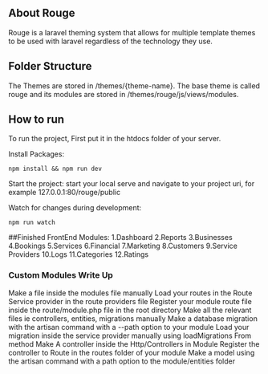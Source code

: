 ## About Rouge

Rouge is a laravel theming system that allows for multiple template themes to be used with laravel regardless of the technology they use.

## Folder Structure

The Themes are stored in /themes/{theme-name}. The base theme is called rouge and its modules are stored in /themes/rouge/js/views/modules.

## How to run

To run the project, First put it in the htdocs folder of your server.

Install Packages:

```shell
npm install && npm run dev
```

Start the project:
start your local serve and navigate to your project uri, for example 127.0.0.1:80/rouge/public

Watch for changes during development:

```shell
npm run watch
```

##Finished FrontEnd Modules:
1.Dashboard
2.Reports
3.Businesses
4.Bookings
5.Services
6.Financial
7.Marketing
8.Customers
9.Service Providers
10.Logs
11.Categories
12.Ratings

### Custom Modules Write Up

Make a file inside the modules file manually
Load your routes in the Route Service provider in the route providers file
Register your module route file inside the route/module.php file in the root directory
Make all the relevant files ie controllers, entities, migrations manually
Make a database migration with the artisan command with a --path option to your module
Load your migration inside the service provider manually using loadMigrations From method
Make A controller inside the Http/Controllers in Module
Register the controller to Route in the routes folder of your module
Make a model using the artisan command with a path option to the module/entities folder
